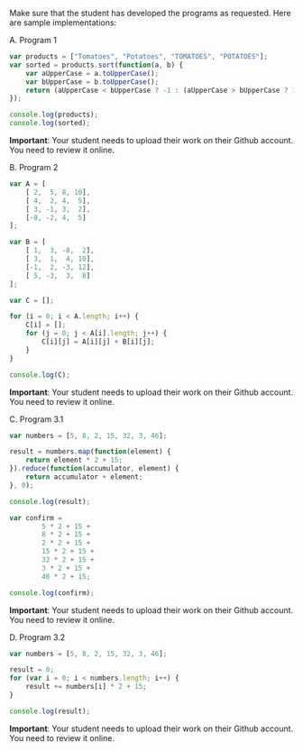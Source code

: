 Make sure that the student has developed the programs as requested. Here are sample implementations:

A. Program 1
``` javascript
var products = ["Tomatoes", "Potatoes", "TOMATOES", "POTATOES"];
var sorted = products.sort(function(a, b) {
    var aUpperCase = a.toUpperCase();
    var bUpperCase = b.toUpperCase();
    return (aUpperCase < bUpperCase ? -1 : (aUpperCase > bUpperCase ? 1 : 0));
});

console.log(products);
console.log(sorted);
```

**Important**: Your student needs to upload their work on their Github account. You need to review it online.

B. Program 2
``` javascript
var A = [
    [ 2,  5, 8, 10],
    [ 4,  2, 4,  5],
    [ 3, -1, 3,  2],
    [-8, -2, 4,  5]
];

var B = [
    [ 1,  3, -8,  2],
    [ 3,  1,  4, 10],
    [-1,  2, -3, 12],
    [ 5, -3,  3,  8]
];

var C = [];

for (i = 0; i < A.length; i++) {
    C[i] = [];
    for (j = 0; j < A[i].length; j++) {
        C[i][j] = A[i][j] + B[i][j];
    }
}

console.log(C);
```

**Important**: Your student needs to upload their work on their Github account. You need to review it online.

C. Program 3.1
``` javascript
var numbers = [5, 8, 2, 15, 32, 3, 46];

result = numbers.map(function(element) {
    return element * 2 + 15;
}).reduce(function(accumulator, element) {
    return accumulator + element;
}, 0);

console.log(result);

var confirm =
        5 * 2 + 15 +
        8 * 2 + 15 +
        2 * 2 + 15 +
        15 * 2 + 15 +
        32 * 2 + 15 +
        3 * 2 + 15 +
        46 * 2 + 15;

console.log(confirm);
```

**Important**: Your student needs to upload their work on their Github account. You need to review it online.

D. Program 3.2
``` javascript
var numbers = [5, 8, 2, 15, 32, 3, 46];

result = 0;
for (var i = 0; i < numbers.length; i++) {
    result += numbers[i] * 2 + 15;
}

console.log(result);
```

**Important**: Your student needs to upload their work on their Github account. You need to review it online.
